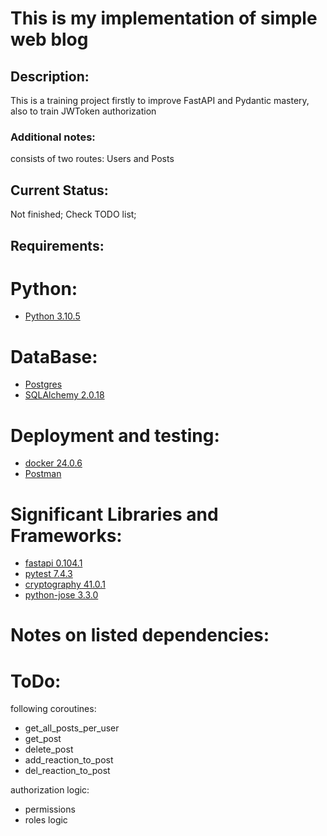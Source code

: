 # This is my implementation of simple web blog  

## Description:
This is a training project firstly to improve FastAPI and Pydantic mastery, 
also to train JWToken authorization

### Additional notes:
consists of two routes: Users and Posts

## Current Status:
Not finished; Check TODO list;
## Requirements:
# Python:
- [Python 3.10.5](https://www.python.org/downloads/)
# DataBase:
- [Postgres](https://www.postgresql.org)
- [SQLAlchemy 2.0.18](https://www.sqlalchemy.org)
# Deployment and testing: 
- [docker 24.0.6](https://docs.docker.com/get-docker/)
- [Postman](https://www.postman.com/downloads/)
# Significant Libraries and Frameworks:
- [fastapi 0.104.1](https://fastapi.tiangolo.com)
- [pytest 7.4.3](https://docs.pytest.org/en/7.4.x/)
- [cryptography 41.0.1](https://cryptography.io/en/latest/)
- [python-jose 3.3.0](https://pypi.org/project/python-jose/)

# Notes on listed dependencies:

# ToDo:

following coroutines: 
- get_all_posts_per_user
- get_post
- delete_post
- add_reaction_to_post
- del_reaction_to_post

authorization logic:
- permissions
- roles logic